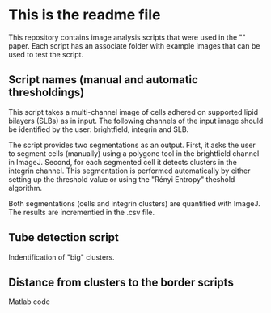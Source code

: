 # This is the readme file #

This repository contains image analysis scripts that were used in the "" paper. Each script has an associate folder with example images that can be used to test the script.

## Script names (manual and automatic thresholdings) ##

This script takes a multi-channel image of cells adhered on supported lipid bilayers (SLBs) as in input. The following channels of the input image should be identified by the user: brightfield, integrin and SLB.

The script provides two segmentations as an output. First, it asks the user to segment cells (manually) using a polygone tool in the brightfield channel in ImageJ. Second, for each segmented cell it detects clusters in the integrin channel. This segmentation is performed automatically by either setting up the threshold value or using the "Rényi Entropy" theshold algorithm. 

Both segmentations (cells and integrin clusters) are quantified with ImageJ. The results are incrementied in the .csv file.

## Tube detection script ##

Indentification of "big" clusters.

## Distance from clusters to the border scripts ##

Matlab code


